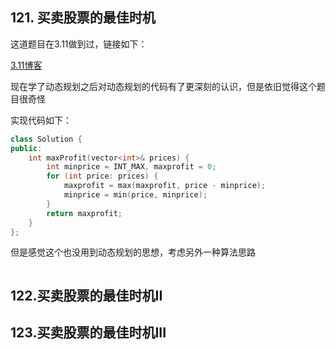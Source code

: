 ## 121. 买卖股票的最佳时机

这道题目在3.11做到过，链接如下： 

[3.11博客](https://github.com/SorryQin/LeetCode_1th/blob/main/3.11.md)

现在学了动态规划之后对动态规划的代码有了更深刻的认识，但是依旧觉得这个题目很奇怪

实现代码如下：

```c++
class Solution {
public:
    int maxProfit(vector<int>& prices) {
        int minprice = INT_MAX, maxprofit = 0;
        for (int price: prices) {
            maxprofit = max(maxprofit, price - minprice);
            minprice = min(price, minprice);
        }
        return maxprofit;
    }
};
```

但是感觉这个也没用到动态规划的思想，考虑另外一种算法思路

```c++

```

## 122.买卖股票的最佳时机II  




## 123.买卖股票的最佳时机III  




